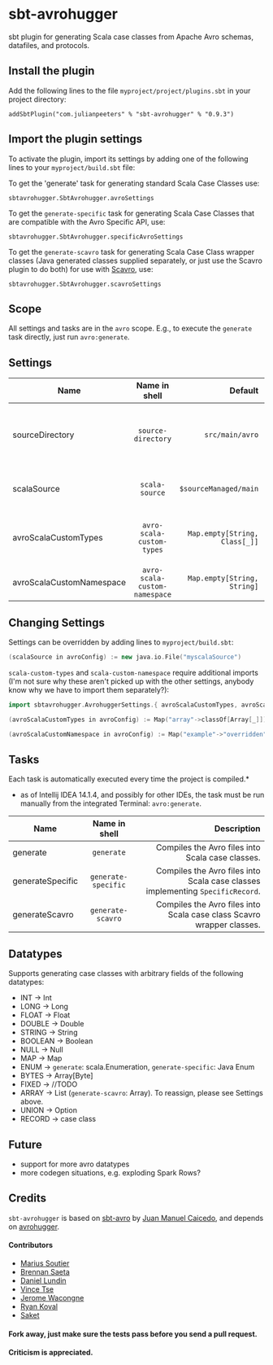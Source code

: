 # sbt-avrohugger
sbt plugin for generating Scala case classes from Apache Avro schemas, datafiles, and protocols.


Install the plugin
------------------

Add the following lines to the file ``myproject/project/plugins.sbt`` in your
project directory:

    addSbtPlugin("com.julianpeeters" % "sbt-avrohugger" % "0.9.3")


Import the plugin settings
--------------------------

To activate the plugin, import its settings by adding one of the following lines to
your ``myproject/build.sbt`` file:


To get the 'generate' task for generating standard Scala Case Classes use:

    sbtavrohugger.SbtAvrohugger.avroSettings


To get the `generate-specific` task for generating Scala Case Classes that are compatible with the Avro Specific API, use:

    sbtavrohugger.SbtAvrohugger.specificAvroSettings



To get the `generate-scavro` task for generating Scala Case Class wrapper classes (Java generated classes supplied separately, or just use the Scavro plugin to do both) for use with [Scavro](https://github.com/oedura/scavro), use:

    sbtavrohugger.SbtAvrohugger.scavroSettings


Scope
-----
All settings and tasks are in the ``avro`` scope. E.g., to execute the
``generate`` task directly, just run ``avro:generate``.


Settings
--------

| Name          | Name in shell | Default  | Description  |
| ------------- |:-------------:| -----:| -----:|
| sourceDirectory      | ``source-directory``  | ``src/main/avro`` | Path containing ``*.avsc``, ``*.avdl``, and/or ``*.avro`` files. |
| scalaSource          | ``scala-source``      |   ``$sourceManaged/main`` |   Path for the generated ``*.scala`` or ``*.java``  files. |
| avroScalaCustomTypes      | ``avro-scala-custom-types`` |   ``Map.empty[String, Class[_]]`` | Map for reassigning `array` to `Array`, `List`, or `Seq`. |
| avroScalaCustomNamespace | ``avro-scala-custom-namespace`` |   ``Map.empty[String, String]`` | Map for reassigning namespaces. |

Changing Settings
-----------------

Settings can be overridden by adding lines to ``myproject/build.sbt``:

```scala    
(scalaSource in avroConfig) := new java.io.File("myscalaSource")

```


`scala-custom-types` and `scala-custom-namespace` require additional imports (I'm not sure why these aren't picked up with the other settings, anybody know why we have to import them separately?):

```scala
import sbtavrohugger.AvrohuggerSettings.{ avroScalaCustomTypes, avroScalaCustomNamespace }

(avroScalaCustomTypes in avroConfig) := Map("array"->classOf[Array[_]])

(avroScalaCustomNamespace in avroConfig) := Map("example"->"overridden")
```

Tasks
-----
Each task is automatically executed every time the project is compiled.*
* as of Intellij IDEA 14.1.4, and possibly for other IDEs, the task must be run manually from the integrated Terminal:  ``avro:generate``.


| Name          | Name in shell | Description  |
| ------------- |:-------------:| -----:|
| generate      | ``generate`` | Compiles the Avro files into Scala case classes. |
| generateSpecific      | ``generate-specific``      |   Compiles the Avro files into Scala case classes implementing `SpecificRecord`. |
| generateScavro      | ``generate-scavro``      |   Compiles the Avro files into Scala case class Scavro wrapper classes. |






Datatypes
---------
Supports generating case classes with arbitrary fields of the following datatypes:


* INT -> Int
* LONG -> Long
* FLOAT -> Float
* DOUBLE -> Double
* STRING -> String
* BOOLEAN -> Boolean
* NULL  -> Null
* MAP -> Map
* ENUM -> `generate`: scala.Enumeration, `generate-specific`: Java Enum
* BYTES -> Array[Byte]
* FIXED -> //TODO
* ARRAY -> List (`generate-scavro`: Array). To reassign, please see Settings above.
* UNION -> Option
* RECORD -> case class



Future
------
* support for more avro datatypes
* more codegen situations, e.g. exploding Spark Rows?

Credits
-------

`sbt-avrohugger` is based on [sbt-avro](https://github.com/cavorite/sbt-avro) by [Juan Manuel Caicedo](http://cavorite.com/), and depends on [avrohugger](https://github.com/julianpeeters/avrohugger).

#### Contributors

- [Marius Soutier](https://github.com/mariussoutier)
- [Brennan Saeta](https://github.com/saeta)
- [Daniel Lundin](https://github.com/dln)
- [Vince Tse](https://github.com/vtonehundred)
- [Jerome Wacongne](https://github.com/ch4mpy)
- [Ryan Koval](http://github.ryankoval.com)
- [Saket](https://github.com/skate056)

#### Fork away, just make sure the tests pass before you send a pull request.


#### Criticism is appreciated.
